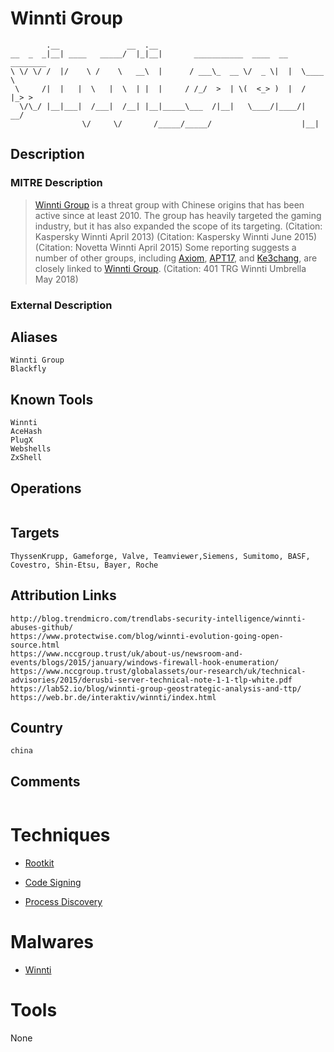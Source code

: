 
# Winnti Group

```
        .__               __  .__                                        
__  _  _|__| ____   _____/  |_|__|       ___________  ____  __ ________  
\ \/ \/ /  |/    \ /    \   __\  |      / ___\_  __ \/  _ \|  |  \____ \ 
 \     /|  |   |  \   |  \  | |  |     / /_/  >  | \(  <_> )  |  /  |_> >
  \/\_/ |__|___|  /___|  /__| |__|_____\___  /|__|   \____/|____/|   __/ 
                \/     \/       /_____/_____/                    |__|    

```

## Description

### MITRE Description

> [Winnti Group](https://attack.mitre.org/groups/G0044) is a threat group with Chinese origins that has been active since at least 2010. The group has heavily targeted the gaming industry, but it has also expanded the scope of its targeting. (Citation: Kaspersky Winnti April 2013) (Citation: Kaspersky Winnti June 2015) (Citation: Novetta Winnti April 2015) Some reporting suggests a number of other groups, including [Axiom](https://attack.mitre.org/groups/G0001), [APT17](https://attack.mitre.org/groups/G0025), and [Ke3chang](https://attack.mitre.org/groups/G0004), are closely linked to [Winnti Group](https://attack.mitre.org/groups/G0044). (Citation: 401 TRG Winnti Umbrella May 2018)

### External Description

> 

## Aliases

```
Winnti Group
Blackfly
```

## Known Tools

```
Winnti
AceHash
PlugX
Webshells
ZxShell
```

## Operations

```

```

## Targets

```
ThyssenKrupp, Gameforge, Valve, Teamviewer,Siemens, Sumitomo, BASF, Covestro, Shin-Etsu, Bayer, Roche
```

## Attribution Links

```
http://blog.trendmicro.com/trendlabs-security-intelligence/winnti-abuses-github/
https://www.protectwise.com/blog/winnti-evolution-going-open-source.html
https://www.nccgroup.trust/uk/about-us/newsroom-and-events/blogs/2015/january/windows-firewall-hook-enumeration/
https://www.nccgroup.trust/globalassets/our-research/uk/technical-advisories/2015/derusbi-server-technical-note-1-1-tlp-white.pdf
https://lab52.io/blog/winnti-group-geostrategic-analysis-and-ttp/
https://web.br.de/interaktiv/winnti/index.html
```

## Country

```
china
```

## Comments

```

```

# Techniques


* [Rootkit](../techniques/Rootkit.md)

* [Code Signing](../techniques/Code-Signing.md)
    
* [Process Discovery](../techniques/Process-Discovery.md)
    

# Malwares


* [Winnti](../malwares/Winnti.md)


# Tools

None
